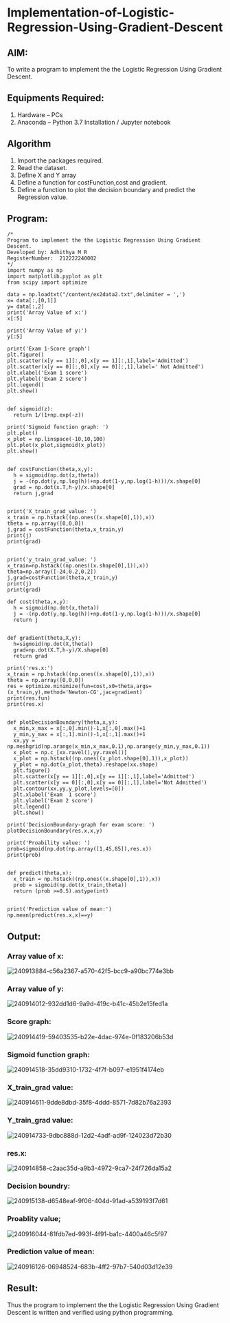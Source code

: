 # Implementation-of-Logistic-Regression-Using-Gradient-Descent

## AIM:
To write a program to implement the the Logistic Regression Using Gradient Descent.

## Equipments Required:
1. Hardware – PCs
2. Anaconda – Python 3.7 Installation / Jupyter notebook

## Algorithm
1. Import the packages required.
2. Read the dataset.
3. Define X and Y array
4. Define a function for costFunction,cost and gradient.
5. Define a function to plot the decision boundary and predict the Regression value. 

## Program:
```
/*
Program to implement the the Logistic Regression Using Gradient Descent.
Developed by: Adhithya M R
RegisterNumber:  212222240002
*/
import numpy as np
import matplotlib.pyplot as plt
from scipy import optimize

data = np.loadtxt("/content/ex2data2.txt",delimiter = ',')
x= data[:,[0,1]]
y= data[:,2]
print('Array Value of x:')
x[:5]

print('Array Value of y:')
y[:5]

print('Exam 1-Score graph')
plt.figure()
plt.scatter(x[y == 1][:,0],x[y == 1][:,1],label='Admitted')
plt.scatter(x[y == 0][:,0],x[y == 0][:,1],label=' Not Admitted')
plt.xlabel('Exam 1 score')
plt.ylabel('Exam 2 score')
plt.legend()
plt.show()


def sigmoid(z):
  return 1/(1+np.exp(-z))
  
print('Sigmoid function graph: ')
plt.plot()
x_plot = np.linspace(-10,10,100)
plt.plot(x_plot,sigmoid(x_plot))
plt.show()


def costFunction(theta,x,y):
  h = sigmoid(np.dot(x,theta))
  j = -(np.dot(y,np.log(h))+np.dot(1-y,np.log(1-h)))/x.shape[0]
  grad = np.dot(x.T,h-y)/x.shape[0]
  return j,grad


print('X_train_grad_value: ')
x_train = np.hstack((np.ones((x.shape[0],1)),x))
theta = np.array([0,0,0])
j,grad = costFunction(theta,x_train,y)
print(j)
print(grad)


print('y_train_grad_value: ')
x_train=np.hstack((np.ones((x.shape[0],1)),x))
theta=np.array([-24,0.2,0.2])
j,grad=costFunction(theta,x_train,y)
print(j)
print(grad)

def cost(theta,x,y):
  h = sigmoid(np.dot(x,theta))
  j = -(np.dot(y,np.log(h))+np.dot(1-y,np.log(1-h)))/x.shape[0]
  return j


def gradient(theta,X,y):
  h=sigmoid(np.dot(X,theta))
  grad=np.dot(X.T,h-y)/X.shape[0]
  return grad

print('res.x:')
x_train = np.hstack((np.ones((x.shape[0],1)),x))
theta = np.array([0,0,0])
res = optimize.minimize(fun=cost,x0=theta,args=(x_train,y),method='Newton-CG',jac=gradient)
print(res.fun)
print(res.x)


def plotDecisionBoundary(theta,x,y):
  x_min,x_max = x[:,0].min()-1,x[:,0].max()+1
  y_min,y_max = x[:,1].min()-1,x[:,1].max()+1
  xx,yy = np.meshgrid(np.arange(x_min,x_max,0.1),np.arange(y_min,y_max,0.1))
  x_plot = np.c_[xx.ravel(),yy.ravel()]
  x_plot = np.hstack((np.ones((x_plot.shape[0],1)),x_plot))
  y_plot = np.dot(x_plot,theta).reshape(xx.shape)
  plt.figure()
  plt.scatter(x[y == 1][:,0],x[y == 1][:,1],label='Admitted')
  plt.scatter(x[y == 0][:,0],x[y == 0][:,1],label='Not Admitted')
  plt.contour(xx,yy,y_plot,levels=[0])
  plt.xlabel('Exam  1 score')
  plt.ylabel('Exam 2 score')
  plt.legend()
  plt.show()

print('DecisionBoundary-graph for exam score: ')
plotDecisionBoundary(res.x,x,y)

print('Proability value: ')
prob=sigmoid(np.dot(np.array([1,45,85]),res.x))
print(prob)


def predict(theta,x):
  x_train = np.hstack((np.ones((x.shape[0],1)),x))
  prob = sigmoid(np.dot(x_train,theta))
  return (prob >=0.5).astype(int)


print('Prediction value of mean:')
np.mean(predict(res.x,x)==y)

```

## Output:
### Array value of x:
![240913884-c56a2367-a570-42f5-bcc9-a90bc774e3bb](https://github.com/AdhithyaMR/-Implementation-of-Logistic-Regression-Using-Gradient-Descent/assets/118834761/6965ff69-e756-43af-89c6-b5182062b531)

### Array value of y:
![240914012-932dd1d6-9a9d-419c-b41c-45b2e15fed1a](https://github.com/AdhithyaMR/-Implementation-of-Logistic-Regression-Using-Gradient-Descent/assets/118834761/c4bafd25-6498-4df0-9473-af7be4294dd0)
### Score graph:

![240914419-59403535-b22e-4dac-974e-0f183206b53d](https://github.com/AdhithyaMR/-Implementation-of-Logistic-Regression-Using-Gradient-Descent/assets/118834761/504497f1-b242-4090-bbf5-400be901b30b)
### Sigmoid function graph:

![240914518-35dd9310-1732-4f7f-b097-e1951f4174eb](https://github.com/AdhithyaMR/-Implementation-of-Logistic-Regression-Using-Gradient-Descent/assets/118834761/47f553d0-8fb1-47da-85a3-a3fdc345cf28)
### X_train_grad value:

![240914611-9dde8dbd-35f8-4ddd-8571-7d82b76a2393](https://github.com/AdhithyaMR/-Implementation-of-Logistic-Regression-Using-Gradient-Descent/assets/118834761/ec257790-4639-4bdf-b647-684bfff55b37)
### Y_train_grad value:
![240914733-9dbc888d-12d2-4adf-ad9f-124023d72b30](https://github.com/AdhithyaMR/-Implementation-of-Logistic-Regression-Using-Gradient-Descent/assets/118834761/c2deeeb5-26ea-458d-81b0-a4a4d89ad720)
### res.x:

![240914858-c2aac35d-a9b3-4972-9ca7-24f726da15a2](https://github.com/AdhithyaMR/-Implementation-of-Logistic-Regression-Using-Gradient-Descent/assets/118834761/15636c1d-4fd1-4048-9258-113543239e5b)
### Decision boundry:
![240915138-d6548eaf-9f06-404d-91ad-a539193f7d61](https://github.com/AdhithyaMR/-Implementation-of-Logistic-Regression-Using-Gradient-Descent/assets/118834761/ddddcc43-fded-40e8-86fd-c4d75f9d81cc)
### Proablity value;

![240916044-81fdb7ed-993f-4f91-ba1c-4400a46c5f97](https://github.com/AdhithyaMR/-Implementation-of-Logistic-Regression-Using-Gradient-Descent/assets/118834761/eefb3463-429b-4102-9184-043f9d63c9ba)
### Prediction value of mean:
![240916126-06948524-683b-4ff2-97b7-540d03d12e39](https://github.com/AdhithyaMR/-Implementation-of-Logistic-Regression-Using-Gradient-Descent/assets/118834761/19441088-95dd-43a0-856c-6d9563c52931)




## Result:
Thus the program to implement the the Logistic Regression Using Gradient Descent is written and verified using python programming.

